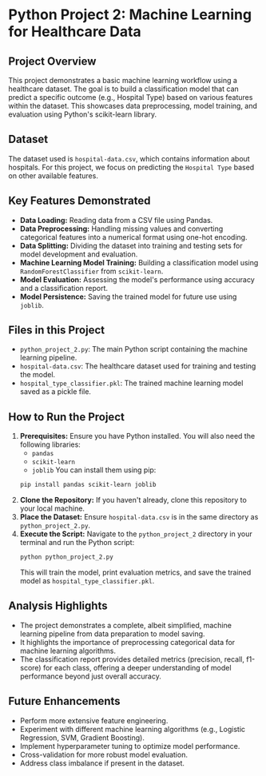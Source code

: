 # Python Project 2: Machine Learning for Healthcare Data

## Project Overview
This project demonstrates a basic machine learning workflow using a healthcare dataset. The goal is to build a classification model that can predict a specific outcome (e.g., Hospital Type) based on various features within the dataset. This showcases data preprocessing, model training, and evaluation using Python's scikit-learn library.

## Dataset
The dataset used is `hospital-data.csv`, which contains information about hospitals. For this project, we focus on predicting the `Hospital Type` based on other available features.

## Key Features Demonstrated
-   **Data Loading:** Reading data from a CSV file using Pandas.
-   **Data Preprocessing:** Handling missing values and converting categorical features into a numerical format using one-hot encoding.
-   **Data Splitting:** Dividing the dataset into training and testing sets for model development and evaluation.
-   **Machine Learning Model Training:** Building a classification model using `RandomForestClassifier` from `scikit-learn`.
-   **Model Evaluation:** Assessing the model's performance using accuracy and a classification report.
-   **Model Persistence:** Saving the trained model for future use using `joblib`.

## Files in this Project
-   `python_project_2.py`: The main Python script containing the machine learning pipeline.
-   `hospital-data.csv`: The healthcare dataset used for training and testing the model.
-   `hospital_type_classifier.pkl`: The trained machine learning model saved as a pickle file.

## How to Run the Project
1.  **Prerequisites:** Ensure you have Python installed. You will also need the following libraries:
    -   `pandas`
    -   `scikit-learn`
    -   `joblib`
    You can install them using pip:
    ```bash
    pip install pandas scikit-learn joblib
    ```
2.  **Clone the Repository:** If you haven't already, clone this repository to your local machine.
3.  **Place the Dataset:** Ensure `hospital-data.csv` is in the same directory as `python_project_2.py`.
4.  **Execute the Script:** Navigate to the `python_project_2` directory in your terminal and run the Python script:
    ```bash
    python python_project_2.py
    ```
    This will train the model, print evaluation metrics, and save the trained model as `hospital_type_classifier.pkl`.

## Analysis Highlights
-   The project demonstrates a complete, albeit simplified, machine learning pipeline from data preparation to model saving.
-   It highlights the importance of preprocessing categorical data for machine learning algorithms.
-   The classification report provides detailed metrics (precision, recall, f1-score) for each class, offering a deeper understanding of model performance beyond just overall accuracy.

## Future Enhancements
-   Perform more extensive feature engineering.
-   Experiment with different machine learning algorithms (e.g., Logistic Regression, SVM, Gradient Boosting).
-   Implement hyperparameter tuning to optimize model performance.
-   Cross-validation for more robust model evaluation.
-   Address class imbalance if present in the dataset.


